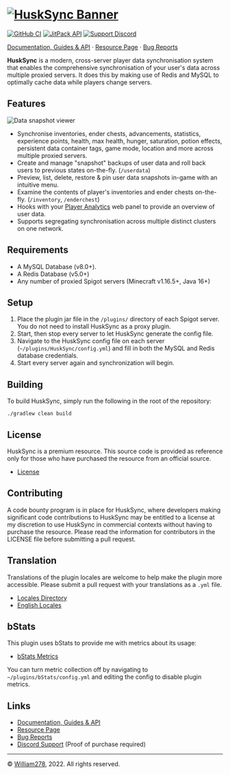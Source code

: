 # [![HuskSync Banner](images/banner-graphic.png)](https://github.com/WiIIiam278/HuskSync)
[![GitHub CI](https://img.shields.io/github/workflow/status/WiIIiam278/HuskSync/Java%20CI?logo=github)](https://github.com/WiIIiam278/HuskSync/actions/workflows/java_ci.yml)
[![JitPack API](https://img.shields.io/jitpack/version/net.william278/HuskSync?color=%2300fb9a&label=api&logo=gradle)](https://jitpack.io/#net.william278/HuskSync)
[![Support Discord](https://img.shields.io/discord/818135932103557162.svg?label=&logo=discord&logoColor=fff&color=7389D8&labelColor=6A7EC2)](https://discord.gg/tVYhJfyDWG)

[Documentation, Guides & API](https://william278.net/docs/husksync) · [Resource Page](https://www.spigotmc.org/resources/husksync.97144/) · [Bug Reports](https://github.com/WiIIiam278/HuskSync/issues)

**HuskSync** is a modern, cross-server player data synchronisation system that enables the comprehensive synchronisation of your user's data across multiple proxied servers. It does this by making use of Redis and MySQL to optimally cache data while players change servers.

## Features
![Data snapshot viewer](images/data-snapshot-viewer.png)

- Synchronise inventories, ender chests, advancements, statistics, experience points, health, max health, hunger, saturation, potion effects, persistent data container tags, game mode, location and more across multiple proxied servers. 
- Create and manage "snapshot" backups of user data and roll back users to previous states on-the-fly. (`/userdata`)
- Preview, list, delete, restore & pin user data snapshots in-game with an intuitive menu.
- Examine the contents of player's inventories and ender chests on-the-fly. (`/inventory`, `/enderchest`)
- Hooks with your [Player Analytics](https://github.com/plan-player-analytics/Plan) web panel to provide an overview of user data.
- Supports segregating synchronisation across multiple distinct clusters on one network.

## Requirements
* A MySQL Database (v8.0+).
* A Redis Database (v5.0+)
* Any number of proxied Spigot servers (Minecraft v1.16.5+, Java 16+)

## Setup
1. Place the plugin jar file in the `/plugins/` directory of each Spigot server. You do not need to install HuskSync as a proxy plugin.
2. Start, then stop every server to let HuskSync generate the config file.
3. Navigate to the HuskSync config file on each server (`~/plugins/HuskSync/config.yml`) and fill in both the MySQL and Redis database credentials.
4. Start every server again and synchronization will begin.

## Building
To build HuskSync, simply run the following in the root of the repository:
```
./gradlew clean build
```

## License
HuskSync is a premium resource. This source code is provided as reference only for those who have purchased the resource from an official source.

- [License](https://github.com/WiIIiam278/HuskSync/blob/master/LICENSE)

## Contributing
A code bounty program is in place for HuskSync, where developers making significant code contributions to HuskSync may be entitled to a license at my discretion to use HuskSync in commercial contexts without having to purchase the resource. Please read the information for contributors in the LICENSE file before submitting a pull request. 

## Translation
Translations of the plugin locales are welcome to help make the plugin more accessible. Please submit a pull request with your translations as a `.yml` file.

- [Locales Directory](https://github.com/WiIIiam278/HuskSync/tree/master/common/src/main/resources/locales)
- [English Locales](https://github.com/WiIIiam278/HuskSync/tree/master/common/src/main/resources/locales/en-gb.yml)

## bStats
This plugin uses bStats to provide me with metrics about its usage:
- [bStats Metrics](https://bstats.org/plugin/bukkit/HuskSync%20-%20Bukkit/13140)

You can turn metric collection off by navigating to `~/plugins/bStats/config.yml` and editing the config to disable plugin metrics.

## Links
- [Documentation, Guides & API](https://william278.net/docs/husksync)
- [Resource Page](https://www.spigotmc.org/resources/husksync.97144/)
- [Bug Reports](https://github.com/WiIIiam278/HuskSync/issues)
- [Discord Support](https://discord.gg/tVYhJfyDWG) (Proof of purchase required)

---
&copy; [William278](https://william278.net/), 2022. All rights reserved.
